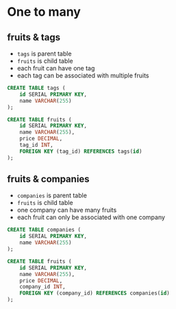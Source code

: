 # One to many

## fruits & tags

* `tags` is parent table
* `fruits` is child table
* each fruit can have one tag
* each tag can be associated with multiple fruits

```sql
CREATE TABLE tags (
    id SERIAL PRIMARY KEY,
    name VARCHAR(255)
);

CREATE TABLE fruits (
    id SERIAL PRIMARY KEY,
    name VARCHAR(255),
    price DECIMAL,
    tag_id INT,
    FOREIGN KEY (tag_id) REFERENCES tags(id)
);
```

## fruits & companies

* `companies` is parent table
* `fruits` is child table
* one company can have many fruits
* each fruit can only be associated with one company

```sql
CREATE TABLE companies (
    id SERIAL PRIMARY KEY,
    name VARCHAR(255)
);

CREATE TABLE fruits (
    id SERIAL PRIMARY KEY,
    name VARCHAR(255),
    price DECIMAL,
    company_id INT,
    FOREIGN KEY (company_id) REFERENCES companies(id)
);
```
